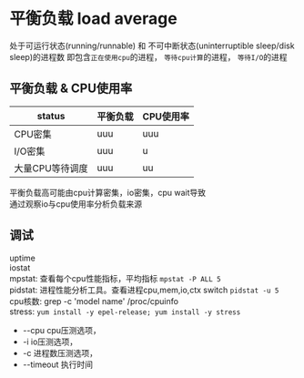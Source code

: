 # 平衡负载 load average
处于可运行状态(running/runnable) 和 不可中断状态(uninterruptible sleep/disk sleep)的进程数
即包含`正在使用cpu`的进程， `等待cpu计算`的进程， `等待I/O`的进程

## 平衡负载 & CPU使用率
| status | 平衡负载 | CPU使用率 |
| --- | --- | --- |
|CPU密集 | uuu | uuu |
|I/O密集 | uuu | u |
|大量CPU等待调度| uuu | uu |

平衡负载高可能由cpu计算密集，io密集，cpu wait导致  
通过观察io与cpu使用率分析负载来源

## 调试
uptime  
iostat  
mpstat: 查看每个cpu性能指标，平均指标 `mpstat -P ALL 5`  
pidstat: 进程性能分析工具。查看进程cpu,mem,io,ctx switch `pidstat -u 5`  
cpu核数: grep -c 'model name' /proc/cpuinfo  
stress:  `yum install -y epel-release; yum install -y stress`
- --cpu cpu压测选项，
- -i io压测选项，
- -c 进程数压测选项，
- --timeout 执行时间
